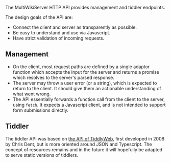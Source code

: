 The MultiWikiServer HTTP API provides management and tiddler endpoints. 

The design goals of the API are:

 - Connect the client and server as transparently as possible. 
 - Be easy to understand and use via Javascript. 
 - Have strict validation of incoming requests.

## Management

- On the client, most request paths are defined by a single adaptor function which accepts the input for the server and returns a promise which resolves to the server's parsed response.  
- The server may throw a user error (or a string), which is expected to return to the client. It should give them an actionable understanding of what went wrong. 
- The API essentially forwards a function call from the client to the server, using `fetch`. It expects a Javascript client, and is not intended to support form submissions directly.

## Tiddler

The tiddler API was based on [the API of TiddlyWeb](https://tank.peermore.com/tanks/tiddlyweb/HTTP%20API), first developed in 2008 by Chris Dent, but is more oriented around JSON and Typescript. The concept of resources remains and in the future it will hopefully be adapted to serve static versions of tiddlers. 